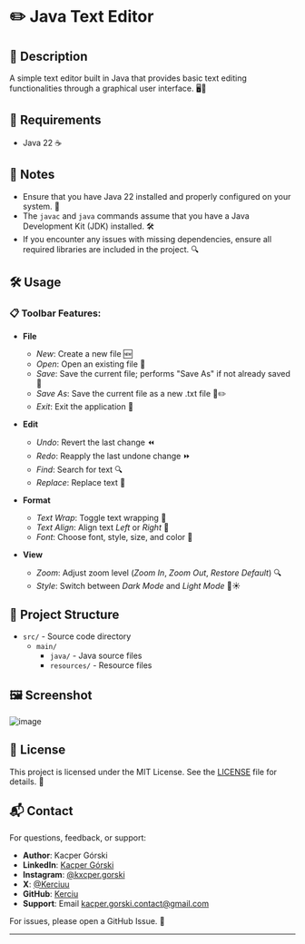 # ✏️ Java Text Editor

## 📜 Description
A simple text editor built in Java that provides basic text editing functionalities through a graphical user interface. 🖥️📝

## 🔧 Requirements
- Java 22 ☕️

## 📝 Notes
- Ensure that you have Java 22 installed and properly configured on your system. 🌟
- The `javac` and `java` commands assume that you have a Java Development Kit (JDK) installed. 🛠️
- If you encounter any issues with missing dependencies, ensure all required libraries are included in the project. 🔍

## 🛠️ Usage

### 📋 Toolbar Features:
- **File**
    - *New*: Create a new file 🆕
    - *Open*: Open an existing file 📂
    - *Save*: Save the current file; performs "Save As" if not already saved 💾
    - *Save As*: Save the current file as a new .txt file 💾✏️
    - *Exit*: Exit the application 🚪

- **Edit**
    - *Undo*: Revert the last change ⏪
    - *Redo*: Reapply the last undone change ⏩
    - *Find*: Search for text 🔍
    - *Replace*: Replace text 🔄

- **Format**
    - *Text Wrap*: Toggle text wrapping 📜
    - *Text Align*: Align text *Left* or *Right* 📏
    - *Font*: Choose font, style, size, and color 🎨

- **View**
    - *Zoom*: Adjust zoom level (*Zoom In*, *Zoom Out*, *Restore Default*) 🔍
    - *Style*: Switch between *Dark Mode* and *Light Mode* 🌙☀️

## 📁 Project Structure
- `src/` - Source code directory
    - `main/`
        - `java/` - Java source files
        - `resources/` - Resource files

## 🖼️ Screenshot
![image](https://github.com/user-attachments/assets/11f6aa23-f59e-4ab7-8360-c535e3607d17)

## 📜 License
This project is licensed under the MIT License. See the [LICENSE](LICENSE) file for details. 📝

## 📬 Contact
For questions, feedback, or support:
- **Author**: Kacper Górski
- **LinkedIn**: [Kacper Górski](https://www.linkedin.com/in/kacper-gorski-se)
- **Instagram**: [@kxcper.gorski](https://www.instagram.com/kxcper.gorski)
- **X**: [@Kerciuu](https://x.com/Kerciuu)
- **GitHub**: [Kerciu](https://github.com/Kerciu)
- **Support**: Email [kacper.gorski.contact@gmail.com](mailto:kacper.gorski.contact@gmail.com)

For issues, please open a GitHub Issue. 🚀

---
